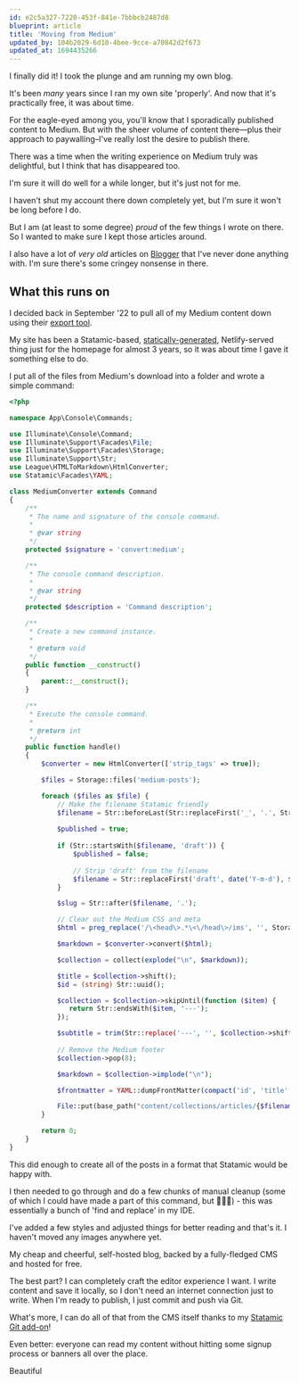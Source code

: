 ```yaml
---
id: e2c5a327-7220-453f-841e-7bbbcb2487d8
blueprint: article
title: 'Moving from Medium'
updated_by: 104b2029-6d10-4bee-9cce-a70842d2f673
updated_at: 1694435266
---
```

I finally did it! I took the plunge and am running my own blog.

It's been _many_ years since I ran my own site 'properly'. And now that it's practically free, it was about time.

For the eagle-eyed among you, you'll know that I sporadically published content to Medium. But with the sheer volume of content there—plus their approach to paywalling–I've really lost the desire to publish there.

There was a time when the writing experience on Medium truly was delightful, but I think that has disappeared too.

I'm sure it will do well for a while longer, but it's just not for me.

I haven't shut my account there down completely yet, but I'm sure it won't be long before I do.

But I am (at least to some degree) _proud_ of the few things I wrote on there. So I wanted to make sure I kept those articles around.

I also have a lot of _very old_ articles on [Blogger](https://scrumpy-jack.blogspot.com/) that I've never done anything with. I'm sure there's some cringey nonsense in there.

## What this runs on

I decided back in September '22 to pull all of my Medium content down using their [export tool](https://help.medium.com/hc/en-us/articles/115004745787-Export-your-account-data).

My site has been a Statamic-based, [statically-generated](https://github.com/statamic/ssg), Netlify-served thing just for the homepage for almost 3 years, so it was about time I gave it something else to do.

I put all of the files from Medium's download into a folder and wrote a simple command:

```php
<?php

namespace App\Console\Commands;

use Illuminate\Console\Command;
use Illuminate\Support\Facades\File;
use Illuminate\Support\Facades\Storage;
use Illuminate\Support\Str;
use League\HTMLToMarkdown\HtmlConverter;
use Statamic\Facades\YAML;

class MediumConverter extends Command
{
    /**
     * The name and signature of the console command.
     *
     * @var string
     */
    protected $signature = 'convert:medium';

    /**
     * The console command description.
     *
     * @var string
     */
    protected $description = 'Command description';

    /**
     * Create a new command instance.
     *
     * @return void
     */
    public function __construct()
    {
        parent::__construct();
    }

    /**
     * Execute the console command.
     *
     * @return int
     */
    public function handle()
    {
        $converter = new HtmlConverter(['strip_tags' => true]);

        $files = Storage::files('medium-posts');

        foreach ($files as $file) {
            // Make the filename Statamic friendly
            $filename = Str::beforeLast(Str::replaceFirst('_', '.', Str::lower(File::name($file))), '-').'.md';
            
            $published = true;
            
            if (Str::startsWith($filename, 'draft')) {
                $published = false;
                
                // Strip 'draft' from the filename
                $filename = Str::replaceFirst('draft', date('Y-m-d'), $filename);
            }

            $slug = Str::after($filename, '.');

            // Clear out the Medium CSS and meta
            $html = preg_replace('/\<head\>.*\<\/head\>/ims', '', Storage::get($file));

            $markdown = $converter->convert($html);

            $collection = collect(explode("\n", $markdown));

            $title = $collection->shift();
            $id = (string) Str::uuid();

            $collection = $collection->skipUntil(function ($item) {
               return Str::endsWith($item, '---');
            });

            $subtitle = trim(Str::replace('---', '', $collection->shift()));
            
            // Remove the Medium footer
            $collection->pop(8);

            $markdown = $collection->implode("\n");

            $frontmatter = YAML::dumpFrontMatter(compact('id', 'title', 'subtitle', 'published'));

            File::put(base_path("content/collections/articles/{$filename}"), $frontmatter.$markdown);
        }

        return 0;
    }
}
```

This did enough to create all of the posts in a format that Statamic would be happy with.

I then needed to go through and do a few chunks of manual cleanup (some of which I could have made a part of this command, but 🤷🏻‍♂️) - this was essentially a bunch of 'find and replace' in my IDE.

I've added a few styles and adjusted things for better reading and that's it. I haven't moved any images anywhere yet.

My cheap and cheerful, self-hosted blog, backed by a fully-fledged CMS and hosted for free.

The best part? I can completely craft the editor experience I want. I write content and save it locally, so I don't need an internet connection just to write. When I'm ready to publish, I just commit and push via Git.

What's more, I can do all of that from the CMS itself thanks to my [Statamic Git add-on](https://gitamic.simonhamp.me/)!

Even better: everyone can read my content without hitting some signup process or banners all over the place.

Beautiful